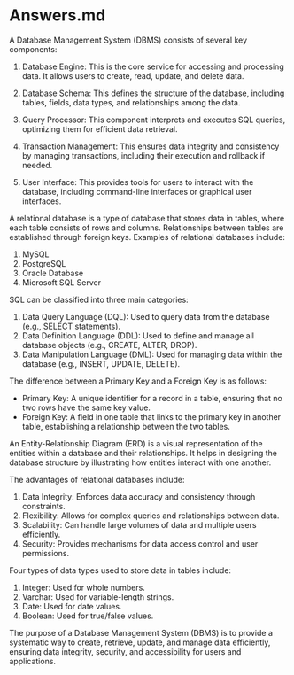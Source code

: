 # Answers.md
A Database Management System (DBMS) consists of several key components:

1. Database Engine: This is the core service for accessing and processing data. It allows users to create, read, update, and delete data.

2. Database Schema: This defines the structure of the database, including tables, fields, data types, and relationships among the data.

3. Query Processor: This component interprets and executes SQL queries, optimizing them for efficient data retrieval.

4. Transaction Management: This ensures data integrity and consistency by managing transactions, including their execution and rollback if needed.

5. User Interface: This provides tools for users to interact with the database, including command-line interfaces or graphical user interfaces.

A relational database is a type of database that stores data in tables, where each table consists of rows and columns. Relationships between tables are established through foreign keys. Examples of relational databases include:

1. MySQL
2. PostgreSQL
3. Oracle Database
4. Microsoft SQL Server

SQL can be classified into three main categories:

1. Data Query Language (DQL): Used to query data from the database (e.g., SELECT statements).
2. Data Definition Language (DDL): Used to define and manage all database objects (e.g., CREATE, ALTER, DROP).
3. Data Manipulation Language (DML): Used for managing data within the database (e.g., INSERT, UPDATE, DELETE).

The difference between a Primary Key and a Foreign Key is as follows:

- Primary Key: A unique identifier for a record in a table, ensuring that no two rows have the same key value.
- Foreign Key: A field in one table that links to the primary key in another table, establishing a relationship between the two tables.

An Entity-Relationship Diagram (ERD) is a visual representation of the entities within a database and their relationships. It helps in designing the database structure by illustrating how entities interact with one another.

The advantages of relational databases include:

1. Data Integrity: Enforces data accuracy and consistency through constraints.
2. Flexibility: Allows for complex queries and relationships between data.
3. Scalability: Can handle large volumes of data and multiple users efficiently.
4. Security: Provides mechanisms for data access control and user permissions.

Four types of data types used to store data in tables include:

1. Integer: Used for whole numbers.
2. Varchar: Used for variable-length strings.
3. Date: Used for date values.
4. Boolean: Used for true/false values.

The purpose of a Database Management System (DBMS) is to provide a systematic way to create, retrieve, update, and manage data efficiently, ensuring data integrity, security, and accessibility for users and applications.

